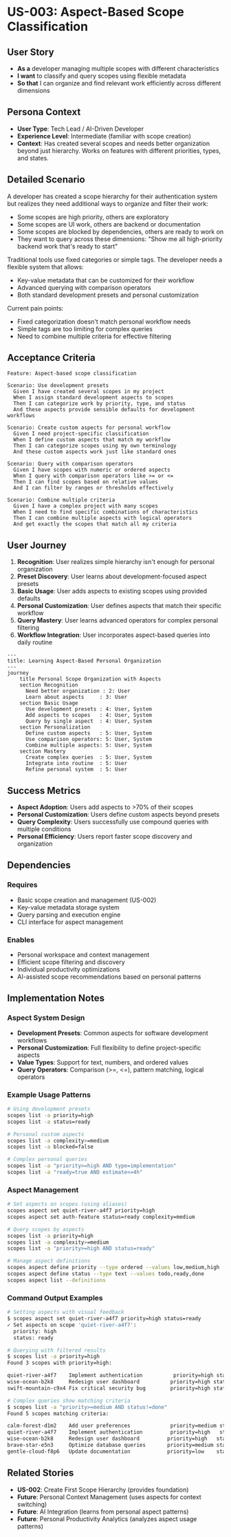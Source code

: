 # US-003: Aspect-Based Scope Classification

## User Story

- **As a** developer managing multiple scopes with different characteristics
- **I want** to classify and query scopes using flexible metadata
- **So that** I can organize and find relevant work efficiently across different dimensions

## Persona Context

- **User Type**: Tech Lead / AI-Driven Developer
- **Experience Level**: Intermediate (familiar with scope creation)
- **Context**: Has created several scopes and needs better organization beyond just hierarchy. Works on features with different priorities, types, and states.

## Detailed Scenario

A developer has created a scope hierarchy for their authentication system but realizes they need additional ways to organize and filter their work:

- Some scopes are high priority, others are exploratory
- Some scopes are UI work, others are backend or documentation
- Some scopes are blocked by dependencies, others are ready to work on
- They want to query across these dimensions: "Show me all high-priority backend work that's ready to start"

Traditional tools use fixed categories or simple tags. The developer needs a flexible system that allows:
- Key-value metadata that can be customized for their workflow
- Advanced querying with comparison operators
- Both standard development presets and personal customization

Current pain points:
- Fixed categorization doesn't match personal workflow needs
- Simple tags are too limiting for complex queries
- Need to combine multiple criteria for effective filtering

## Acceptance Criteria

```gherkin
Feature: Aspect-based scope classification

Scenario: Use development presets
  Given I have created several scopes in my project
  When I assign standard development aspects to scopes
  Then I can categorize work by priority, type, and status
  And these aspects provide sensible defaults for development workflows

Scenario: Create custom aspects for personal workflow
  Given I need project-specific classification
  When I define custom aspects that match my workflow
  Then I can categorize scopes using my own terminology
  And these custom aspects work just like standard ones

Scenario: Query with comparison operators
  Given I have scopes with numeric or ordered aspects
  When I query with comparison operators like >= or <=
  Then I can find scopes based on relative values
  And I can filter by ranges or thresholds effectively

Scenario: Combine multiple criteria
  Given I have a complex project with many scopes
  When I need to find specific combinations of characteristics
  Then I can combine multiple aspects with logical operators
  And get exactly the scopes that match all my criteria
```

## User Journey

1. **Recognition**: User realizes simple hierarchy isn't enough for personal organization
2. **Preset Discovery**: User learns about development-focused aspect presets
3. **Basic Usage**: User adds aspects to existing scopes using provided defaults
4. **Personal Customization**: User defines aspects that match their specific workflow
5. **Query Mastery**: User learns advanced operators for complex personal filtering
6. **Workflow Integration**: User incorporates aspect-based queries into daily routine

```mermaid
---
title: Learning Aspect-Based Personal Organization
---
journey
    title Personal Scope Organization with Aspects
    section Recognition
      Need better organization : 2: User
      Learn about aspects     : 3: User
    section Basic Usage
      Use development presets : 4: User, System
      Add aspects to scopes   : 4: User, System
      Query by single aspect  : 4: User, System
    section Personalization
      Define custom aspects   : 5: User, System
      Use comparison operators: 5: User, System
      Combine multiple aspects: 5: User, System
    section Mastery
      Create complex queries  : 5: User, System
      Integrate into routine  : 5: User
      Refine personal system  : 5: User
```

## Success Metrics

- **Aspect Adoption**: Users add aspects to >70% of their scopes
- **Personal Customization**: Users define custom aspects beyond presets
- **Query Complexity**: Users successfully use compound queries with multiple conditions
- **Personal Efficiency**: Users report faster scope discovery and organization

## Dependencies

### Requires
- Basic scope creation and management (US-002)
- Key-value metadata storage system
- Query parsing and execution engine
- CLI interface for aspect management

### Enables
- Personal workspace and context management
- Efficient scope filtering and discovery  
- Individual productivity optimizations
- AI-assisted scope recommendations based on personal patterns

## Implementation Notes

### Aspect System Design
- **Development Presets**: Common aspects for software development workflows
- **Personal Customization**: Full flexibility to define project-specific aspects
- **Value Types**: Support for text, numbers, and ordered values
- **Query Operators**: Comparison (>=, <=), pattern matching, logical operators

### Example Usage Patterns
```bash
# Using development presets
scopes list -a priority=high
scopes list -a status=ready

# Personal custom aspects
scopes list -a complexity>=medium
scopes list -a blocked=false

# Complex personal queries
scopes list -a "priority>=high AND type=implementation"
scopes list -a "ready=true AND estimate<=4h"
```

### Aspect Management
```bash
# Set aspects on scopes (using aliases)
scopes aspect set quiet-river-a4f7 priority=high
scopes aspect set auth-feature status=ready complexity=medium

# Query scopes by aspects
scopes list -a priority=high
scopes list -a complexity>=medium
scopes list -a "priority>=high AND status=ready"

# Manage aspect definitions
scopes aspect define priority --type ordered --values low,medium,high
scopes aspect define status --type text --values todo,ready,done
scopes aspect list --definitions
```

### Command Output Examples
```bash
# Setting aspects with visual feedback
$ scopes aspect set quiet-river-a4f7 priority=high status=ready
✓ Set aspects on scope 'quiet-river-a4f7':
  priority: high
  status: ready

# Querying with filtered results
$ scopes list -a priority=high
Found 3 scopes with priority=high:

quiet-river-a4f7    Implement authentication          priority=high status=ready
wise-ocean-b2k8     Redesign user dashboard          priority=high status=todo  
swift-mountain-c9x4 Fix critical security bug        priority=high status=done

# Complex queries show matching criteria
$ scopes list -a "priority>=medium AND status!=done"
Found 5 scopes matching criteria:

calm-forest-d1m2    Add user preferences             priority=medium status=todo
quiet-river-a4f7    Implement authentication         priority=high   status=ready
wise-ocean-b2k8     Redesign user dashboard         priority=high   status=todo
brave-star-e5n3     Optimize database queries       priority=medium status=ready
gentle-cloud-f8p6   Update documentation            priority=low    status=todo
```

## Related Stories

- **US-002**: Create First Scope Hierarchy (provides foundation)
- **Future**: Personal Context Management (uses aspects for context switching)
- **Future**: AI Integration (learns from personal aspect patterns)
- **Future**: Personal Productivity Analytics (analyzes aspect usage patterns)